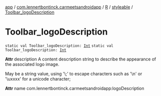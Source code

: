 [app](../../../index.md) / [com.lennertbontinck.carmeetsandroidapp](../../index.md) / [R](../index.md) / [styleable](index.md) / [Toolbar_logoDescription](./-toolbar_logo-description.md)

# Toolbar_logoDescription

`static val Toolbar_logoDescription: `[`Int`](https://kotlinlang.org/api/latest/jvm/stdlib/kotlin/-int/index.html)
`static val Toolbar_logoDescription: `[`Int`](https://kotlinlang.org/api/latest/jvm/stdlib/kotlin/-int/index.html)

**Attr**
description A content description string to describe the appearance of the associated logo image.

May be a string value, using '\\;' to escape characters such as '\\n' or '\\uxxxx' for a unicode character;

**Attr**
name com.lennertbontinck.carmeetsandroidapp:logoDescription

